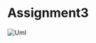 # Assignment3
![Uml](https://github.com/Timofeq1/Assignment3/assets/133089612/af89693f-403a-4647-b084-b353752cead8)
